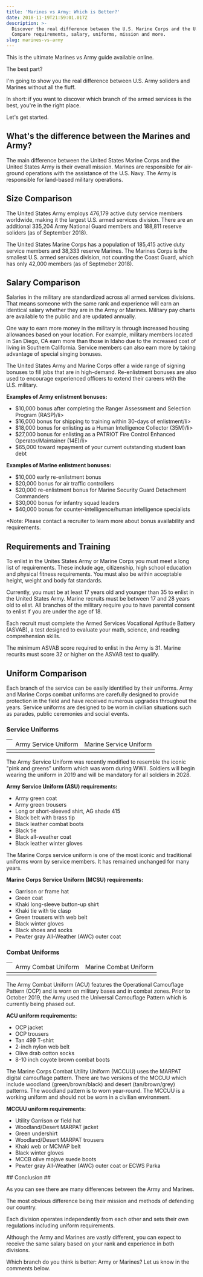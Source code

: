 ```yaml
---
title: 'Marines vs Army: Which is Better?'
date: 2018-11-19T21:59:01.017Z
description: >-
  Discover the real difference between the U.S. Marine Corps and the U.S. Army.
  Compare requirements, salary, uniforms, mission and more.
slug: marines-vs-army
---
```

This is the ultimate Marines vs Army guide available online.



The best part?



I'm going to show you the real difference between U.S. Army soliders and Marines without all the fluff.



In short: if you want to discover which branch of the armed services is the best, you're in the right place.



Let's get started.



<h2>What's the difference between the Marines and Army?</h2>



The main difference between the United States Marine Corps and the United States Army is their overall mission. Marines are responsible for air-ground operations with the assistance of the U.S. Navy. The Army is responsible for land-based military operations.



<h2>Size Comparison</h2>



The United States Army employs 476,179 active duty service members worldwide, making it the largest U.S. armed services division. There are an additional 335,204 Army National Guard members and 188,811 reserve soliders (as of September 2018).



The United States Marine Corps has a population of 185,415 active duty service members and 38,333 reserve Marines. The Marines Corps is the smallest U.S. armed services division, not counting the Coast Guard, which has only 42,000 members (as of Septmeber 2018).



<h2>Salary Comparison</h2>



Salaries in the military are standardized across all armed services divisions. That means someone with the same rank and experience will earn an identical salary whether they are in the Army or Marines. Military pay charts are available to the public and are updated annually.



One way to earn more money in the military is through increased housing allowances based on your location. For example, military members located in San Diego, CA earn more than those in Idaho due to the increased cost of living in Southern California. Service members can also earn more by taking advantage of special singing bonuses.



The United States Army and Marine Corps offer a wide range of signing bonuses to fill jobs that are in high-demand. Re-enlistment bonuses are also used to encourage experienced officers to extend their careers with the U.S. military.



<strong>Examples of Army enlistment bonuses:</strong>

<ul>

<li>$10,000 bonus after completing the Ranger Assessment and Selection Program (RASP)/li>

<li>$16,000 bonus for shipping to training within 30-days of enlistment/li>

<li>$18,000 bonus for enlisting as a Human Intelligence Collector (35M)/li>

<li>$27,000 bonus for enlisting as a PATRIOT Fire Control Enhanced Operator/Maintainer (14E)/li>

<li>$65,000 toward repayment of your current outstanding student loan debt</li>

</ul>



<strong>Examples of Marine enlistment bonuses:</strong>

<ul>

<li>$10,000 early re-enlistment bonus</li>

<li>$20,000 bonus for air traffic controllers</li>

<li>$20,000 re-enlistment bonus for Marine Security Guard Detachment Commanders</li>

<li>$30,000 bonus for infantry squad leaders</li>

<li>$40,000 bonus for counter-intelligence/human intelligence specialists</li>

</ul>



\*Note: Please contact a recruiter to learn more about bonus availability and requirements.



<h2>Requirements and Training</h2>



To enlist in the Unites States Army or Marine Corps you must meet a long list of requirements. These include age, citizenship, high school education and physical fitness requirements. You must also be within acceptable height, weight and body fat standards.



Currently, you must be at least 17 years old and younger than 35 to enlist in the United States Army. Marine recruits must be between 17 and 28 years old to elist. All branches of the military require you to have parental consent to enlist if you are under the age of 18.



Each recruit must complete the Armed Services Vocational Aptitude Battery (ASVAB), a test designed to evaluate your math, science, and reading comprehension skills.



The minimum ASVAB score required to enlist in the Army is 31. Marine recurits must score 32 or higher on the ASVAB test to qualify.



<h2>Uniform Comparison</h2>



Each branch of the service can be easily identified by their uniforms. Army and Marine Corps combat uniforms are carefully designed to provide protection in the field and have received numerous upgrades throughout the years. Service uniforms are designed to be worn in civilian situations such as parades, public ceremonies and social events.



<h3>Service Uniforms</h3>



<table>

<thead>

<th><td>Army Service Uniform</td><td>Marine Service Uniform</td></th>

</thead>

<tbody>

<tr><td></td><td></td></tr>

</tbody>

</table>



The Army Service Uniform was recently modified to resemble the iconic "pink and greens" uniform which was worn during WWII. Soldiers will begin wearing the uniform in 2019 and will be mandatory for all soldiers in 2028.



<strong>Army Service Uniform (ASU) requirements:</strong>

<ul>

<li>Army green coat</li>

<li>Army green trousers</li>

<li>Long or short-sleeved shirt, AG shade 415</li>

<li>Black belt with brass tip</li>

<li>Black leather combat boots</li>

<li>Black tie</li>

<li>Black all-weather coat</li>

<li>Black leather winter gloves</li>

</ul>



The Marine Corps service uniform is one of the most iconic and traditional uniforms worn by service members. It has remained unchanged for many years.



<strong>Marine Corps Service Uniform (MCSU) requirements:</strong>

<ul>

<li>Garrison or frame hat</li>

<li>Green coat</li>

<li>Khaki long-sleeve button-up shirt</li>

<li>Khaki tie with tie clasp</li>

<li>Green trousers with web belt</li>

<li>Black winter gloves</li>

<li>Black shoes and socks</li>

<li>Pewter gray All-Weather (AWC) outer coat</li>

</ul>



<h3>Combat Uniforms</h3>



<table>

<thead>

<th><td>Army Combat Uniform</td><td>Marine Combat Uniform</td></th>

</thead>

<tbody>

<tr><td></td><td></td></tr>

</tbody>

</table>



The Army Combat Uniform (ACU) features the Operational Camouflage Pattern (OCP) and is worn on military bases and in combat zones. Prior to October 2019, the Army used the Universal Camouflage Pattern which is currently being phased out.



<strong>ACU uniform requirements:</strong>

<ul>

<li>OCP jacket</li>

<li>OCP trousers</li>

<li>Tan 499 T-shirt</li>

<li>2-inch nylon web belt</li>

<li>Olive drab cotton socks</li>

<li>8-10 inch coyote brown combat boots</li>

</ul>



The Marine Corps Combat Utility Uniform (MCCUU) uses the MARPAT digital camouflage pattern. There are two versions of the MCCUU which include woodland (green/brown/black) and desert (tan/brown/grey) patterns. The woodland pattern is to worn year-round. The MCCUU is a working uniform and should not be worn in a civilian environment.



<strong>MCCUU uniform requirements:</strong>

<ul>

<li>Utility Garrison or field hat</li>

<li>Woodland/Desert MARPAT jacket</li>

<li>Green undershirt</li>

<li>Woodland/Desert MARPAT trousers</li>

<li>Khaki web or MCMAP belt</li>

<li>Black winter gloves</li>

<li>MCCB olive mojave suede boots</li>

<li>Pewter gray All-Weather (AWC) outer coat or ECWS Parka</li>

</ul>



\## Conclusion ##



As you can see there are many differences between the Army and Marines. 



The most obvious difference being their mission and methods of defending our country.



Each division operates independently from each other and sets their own regulations including uniform requirements.



Although the Army and Marines are vastly different, you can expect to receive the same salary based on your rank and experience in both divisions.



Which branch do you think is better: Army or Marines? Let us know in the comments below.

